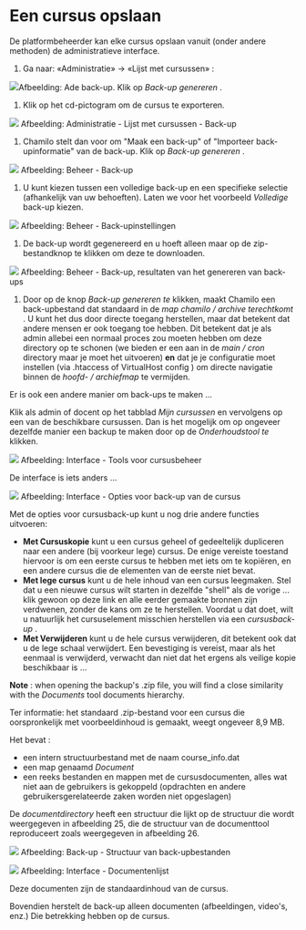 # Een cursus opslaan

De platformbeheerder kan elke cursus opslaan vanuit (onder andere methoden) de administratieve interface.

1. Ga naar: «Administratie» → «Lijst met cursussen» :

![](../../../.gitbook/assets/images13%20%288%29.png)Afbeelding: Ade back-up. Klik op *Back-up genereren* .

1. Klik op het cd-pictogram om de cursus te exporteren.

![](../../../.gitbook/assets/graficos33%20%286%29.png) Afbeelding: Administratie - Lijst met cursussen - Back-up

1. Chamilo stelt dan voor om "Maak een back-up" of "Importeer back-upinformatie" van de back-up. Klik op *Back-up genereren* .

![](../../../.gitbook/assets/sauvegardecours_-backup%20%281%29.png) Afbeelding: Beheer - Back-up

1. U kunt kiezen tussen een volledige back-up en een specifieke selectie (afhankelijk van uw behoeften). Laten we voor het voorbeeld *Volledige* back-up kiezen.

![](../../../.gitbook/assets/sauvegardegenerer_-backup%20%283%29.png) Afbeelding: Beheer - Back-upinstellingen

1. De back-up wordt gegenereerd en u hoeft alleen maar op de zip-bestandknop te klikken om deze te downloaden.

![](../../../.gitbook/assets/sauvegardebackup_-ok%20%283%29.png) Afbeelding: Beheer - Back-up, resultaten van het genereren van back-ups

1. Door op de knop *Back-up genereren te* klikken, maakt Chamilo een back-upbestand dat standaard in de *map chamilo / archive terechtkomt* . U kunt het dus door directe toegang herstellen, maar dat betekent dat andere mensen er ook toegang toe hebben. Dit betekent dat je als admin allebei een normaal proces zou moeten hebben om deze directory op te schonen (we bieden er een aan in de *main / cron* directory maar je moet het uitvoeren) **en** dat je je configuratie moet instellen (via .htaccess of VirtualHost config ) om directe navigatie binnen de *hoofd- / archiefmap* te vermijden.

Er is ook een andere manier om back-ups te maken ...

Klik als admin of docent op het tabblad *Mijn cursussen* en vervolgens op een van de beschikbare cursussen. Dan is het mogelijk om op ongeveer dezelfde manier een backup te maken door op de *Onderhoudstool te* klikken.

![](../../../.gitbook/assets/administrationmaintenance%20%283%29.png) Afbeelding: Interface - Tools voor cursusbeheer

De interface is iets anders ...

![](../../../.gitbook/assets/proprietemaintenance%20%283%29.png) Afbeelding: Interface - Opties voor back-up van de cursus

Met de opties voor cursusback-up kunt u nog drie andere functies uitvoeren:

- **Met Cursuskopie** kunt u een cursus geheel of gedeeltelijk dupliceren naar een andere (bij voorkeur lege) cursus. De enige vereiste toestand hiervoor is om een eerste cursus te hebben met iets om te kopiëren, en een andere cursus die de elementen van de eerste niet bevat.
- **Met lege cursus** kunt u de hele inhoud van een cursus leegmaken. Stel dat u een nieuwe cursus wilt starten in dezelfde "shell" als de vorige ... klik gewoon op deze link en alle eerder gemaakte bronnen zijn verdwenen, zonder de kans om ze te herstellen. Voordat u dat doet, wilt u natuurlijk het cursuselement misschien herstellen via een *cursusback-up* .
- **Met Verwijderen** kunt u de hele cursus verwijderen, dit betekent ook dat u de lege schaal verwijdert. Een bevestiging is vereist, maar als het eenmaal is verwijderd, verwacht dan niet dat het ergens als veilige kopie beschikbaar is ...

**Note** : when opening the backup's .zip file, you will find a close similarity with the *Documents* tool documents hierarchy.

Ter informatie: het standaard .zip-bestand voor een cursus die oorspronkelijk met voorbeeldinhoud is gemaakt, weegt ongeveer 8,9 MB.

Het bevat :

- een intern structuurbestand met de naam course_info.dat
- een map genaamd *Document*
- een reeks bestanden en mappen met de cursusdocumenten, alles wat niet aan de gebruikers is gekoppeld (opdrachten en andere gebruikersgerelateerde zaken worden niet opgeslagen)

De *documentdirectory* heeft een structuur die lijkt op de structuur die wordt weergegeven in afbeelding 25, die de structuur van de documenttool reproduceert zoals weergegeven in afbeelding 26.

![](../../../.gitbook/assets/structuredoc%20%283%29.png) Afbeelding: Back-up - Structuur van back-upbestanden

![](../../../.gitbook/assets/graficos34%20%286%29.png) Afbeelding: Interface - Documentenlijst

Deze documenten zijn de standaardinhoud van de cursus.

Bovendien herstelt de back-up alleen documenten (afbeeldingen, video's, enz.) Die betrekking hebben op de cursus.
